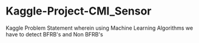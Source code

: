 # Kaggle-Project-CMI_Sensor
Kaggle Problem Statement wherein using Machine Learning Algorithms we have to detect BFRB's and Non BFRB's
